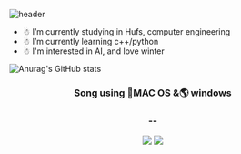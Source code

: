 ![header](https://capsule-render.vercel.app/api?type=waving&color=timeGradient&height=300&section=header&text=Song%20&fontSize=90)


- ☃ I’m currently studying in Hufs, computer engineering
- ☃ I’m currently learning c++/python
- ☃ I'm interested in AI, and love winter


![Anurag's GitHub stats](https://github-readme-stats.vercel.app/api?username=SongGaHyeon&show_icons=true&theme=radical)


<p>
<h3 align="center"> Song using 🍎MAC OS &🌎 windows</h3>
<h3 align="center"> -- </h3>


</p>
<p align="center">
<img src="https://img.shields.io/badge/Python-3776AB?style=for-the-badge&logo=Python&logoColor=white"/></a>
<img src="https://img.shields.io/badge/C++-00599C?style=for-the-badge&logo=cpp&logoColor=white"/>  </a>






